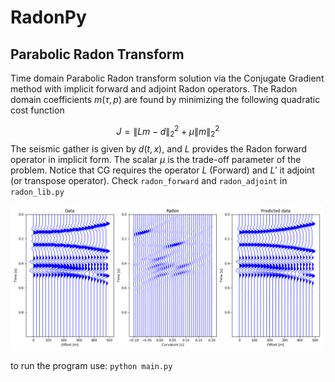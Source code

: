 # RadonPy

## Parabolic Radon Transform

Time domain Parabolic Radon transform solution via the Conjugate Gradient method with implicit forward and adjoint Radon operators.
The Radon domain coefficients $m(\tau,p)$ are found by minimizing the following quadratic cost function

$$J =\| Lm - d \|_2^2 + \mu \| m \|_2^2$$
​
The seismic gather is given by $d(t,x)$, and $L$ provides the Radon forward operator in implicit form. The scalar $\mu$ is the trade-off parameter of the problem.
Notice that CG requires the operator $L$ (Forward) and $L′$ it adjoint (or transpose operator). Check `radon_forward` and `radon_adjoint` in `radon_lib.py`


<img src="Figure_1.png" alt="isolated" width="500"/>



to run the program use: `python main.py`
